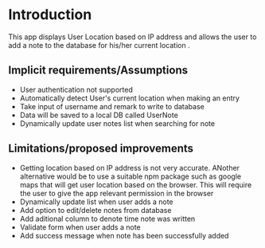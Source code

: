 
# Introduction 

This app displays User Location based on IP address and allows the user to add a note to the database for his/her current location .


## Implicit requirements/Assumptions

* User authentication not supported
* Automatically detect User's current location when making an entry
* Take input of username and remark to write to database
* Data will be saved to a local DB called UserNote
* Dynamically update user notes list when searching for note


## Limitations/proposed improvements

* Getting location based on IP address is not very accurate. ANother alternative would be to use a suitable
  npm package such as google maps that will get user location based on the browser. This will require the user 
  to give the app relevant permission in the browser
* Dynamically update list when user adds a note
* Add option to edit/delete notes from database
* Add aditional column to denote time note was written
* Validate form when user adds a note
* Add success message when note has been successfully added
